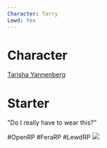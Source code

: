 ```yaml
---
Character: Tarry
Lewd: Yes
---
```

# Character
[Tarisha Yannenberg](Tarisha%20Yannenberg.md)

# Starter
"Do I really have to wear this?"
  

#OpenRP #FeraRP #LewdRP 
![](EMPR-tzWoAACqGG.jpg)